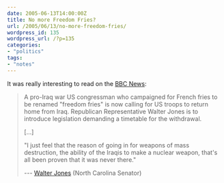 ```yaml
---
date: 2005-06-13T14:00:00Z
title: No more Freedom Fries?
url: /2005/06/13/no-more-freedom-fries/
wordpress_id: 135
wordpress_url: /?p=135
categories:
- "politics"
tags:
- "notes"
---
```


It was really interesting to read on the <a href="http://news.bbc.co.uk/1/hi/world/americas/4086380.stm" title="Freedom Fries lawmaker' U-turn">BBC News</a>:

> A pro-Iraq war US congressman who campaigned for French fries to be renamed "freedom fries" is now calling for US troops to return home from Iraq. Republican Representative Walter Jones is to introduce legislation demanding a timetable for the withdrawal.
> 
> [...]
> 
> "I just feel that the reason of going in for weapons of mass destruction, the ability of the Iraqis to make a nuclear weapon, that's all been proven that it was never there."
> 
> --- <a href="http://jones.house.gov/" title="Senator web page">Walter Jones</a> (North Carolina Senator)
